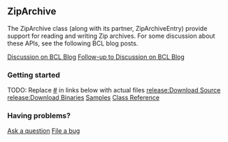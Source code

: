 ## ZipArchive
The ZipArchive class (along with its partner, ZipArchiveEntry) provide support for reading and writing Zip archives. For some discussion about these APIs, see the following BCL blog posts.

[Discussion on BCL Blog](http://blogs.msdn.com/b/bclteam/archive/2010/06/28/working-with-zip-files-in-net.aspx)
[Follow-up to Discussion on BCL Blog](http://blogs.msdn.com/b/bclteam/archive/2010/07/29/more-on-zip-in-net-richard-lee.aspx)

### Getting started

TODO: Replace [#](#) in links below with actual files
[release:Download Source](#)
[release:Download Binaries](#)
[Samples](ZipArchive-Samples)
[Class Reference](ZipArchive-Class-Reference)

### Having problems?

[Ask a question](http://bcl.codeplex.com/Thread/List.aspx)
[File a bug](http://bcl.codeplex.com/workitem/list/basic)